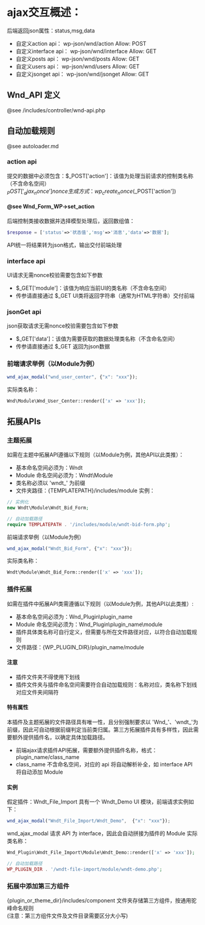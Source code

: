 # ajax交互概述：
后端返回json属性：status,msg,data

- 自定义action api：	wp-json/wnd/action	 	Allow: POST
- 自定义interface api：	wp-json/wnd/interface	Allow: GET
- 自定义posts api：		wp-json/wnd/posts	 	Allow: GET
- 自定义users api：		wp-json/wnd/users	 	Allow: GET
- 自定义jsonget api：	wp-json/wnd/jsonget	 	Allow: GET

## Wnd_API 定义 
@see /includes/controller/wnd-api.php

## 自动加载规则 
@see autoloader.md

### action api
提交的数据中必须包含：$_POST['action']：该值为处理当前请求的控制类名称（不含命名空间）<br>
$_POST['_ajax_nonce'] nonce 生成方式：wp_create_nonce($_POST['action'])

#### @see Wnd_Form_WP->set_action

后端控制类接收数据并选择模型处理后，返回数组值：<br>
```php
$response = ['status'=>'状态值','msg'=>'消息','data'=>'数据'];
```
API统一将结果转为json格式，输出交付前端处理

### interface api
UI请求无需nonce校验需要包含如下参数
- $_GET['module']：该值为响应当前UI的类名称（不含命名空间）
- 传参请直接通过 $_GET
UI类将返回字符串（通常为HTML字符串）交付前端


### jsonGet api
json获取请求无需nonce校验需要包含如下参数
- $_GET['data']：该值为需要获取的数据处理类名称（不含命名空间）
- 传参请直接通过 $_GET
返回为json数据

### 前端请求举例（以Module为例）
```JavaScript
wnd_ajax_modal("wnd_user_center", {"x": "xxx"});
```
实际类名称：
```php
Wnd\Module\Wnd_User_Center::render(['x' => 'xxx']);
```


## 拓展APIs

### 主题拓展
如需在主题中拓展API遵循以下规则（以Module为例，其他API以此类推）：
- 基本命名空间必须为：Wndt
- Module 命名空间必须为：Wndt\Module
- 类名称必须以 'wndt_' 为前缀
- 文件夹路径：{TEMPLATEPATH}/includes/module
实例：
```php
// 实例化
new Wndt\Module\Wndt_Bid_Form;

// 自动加载路径
require TEMPLATEPATH . '/includes/module/wndt-bid-form.php';
```
前端请求举例（以Module为例）
```JavaScript
wnd_ajax_modal("Wndt_Bid_Form", {"x": "xxx"}); 
```
实际类名称：
```php
Wndt\Module\Wndt_Bid_Form::render(['x' => 'xxx']);
```

### 插件拓展
如需在插件中拓展API类需遵循以下规则（以Module为例，其他API以此类推）:
- 基本命名空间必须为：Wnd_Plugin\plugin_name
- Module 命名空间必须为：Wnd_Plugin\plugin_name\module
- 插件具体类名称可自行定义，但需要与所在文件路径对应，以符合自动加载规则 
- 文件路径：{WP_PLUGIN_DIR}/plugin_name/module

#### 注意
- 插件文件夹不得使用下划线
- 插件文件夹与插件命名空间需要符合自动加载规则：名称对应，类名称下划线对应文件夹间隔符

#### 特有属性
本插件及主题拓展的文件路径具有唯一性，且分别强制要求以 'Wnd_'、'wndt_'为前缀，因此可自动根据前缀判定当前类归属。第三方拓展插件具有多样性，因此需要额外提供插件名，以确定具体加载路径。

- 前端ajax请求插件API拓展，需要额外提供插件名称，格式：plugin_name/class_name
- class_name 不含命名空间，对应的 api 将自动解析补全，如 interface API 将自动添加 Module

#### 实例
假定插件：Wndt_File_Import 具有一个 Wndt_Demo UI 模块，前端请求实例如下：
```JavaScript
wnd_ajax_modal("Wndt_File_Import/Wndt_Demo",  {"x": "xxx"});
```
wnd_ajax_modal 请求 API 为 interface，因此会自动拼接为插件的 Module 实际类名称：
```php
Wnd_Plugin\Wndt_File_Import\Module\Wndt_Demo::render(['x' => 'xxx']);

// 自动加载路径
WP_PLUGIN_DIR . '/wndt-file-import/module/wndt-demo.php';
```
### 拓展中添加第三方组件
{plugin_or_theme_dir}/includes/component 文件夹存储第三方组件，按通用驼峰命名规则<br>
(注意：第三方组件文件及文件目录需要区分大小写)

